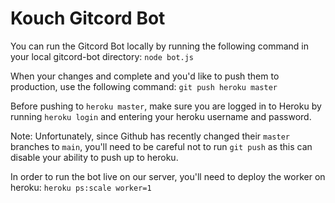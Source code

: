 # Kouch Gitcord Bot

You can run the Gitcord Bot locally by running the following command in your local gitcord-bot directory: `node bot.js`

When your changes and complete and you'd like to push them to production, use the following command: `git push heroku master`

Before pushing to `heroku master`, make sure you are logged in to Heroku by running `heroku login` and entering your heroku username and password.

Note: Unfortunately, since Github has recently changed their `master` branches to `main`, you'll need to be careful not to run `git push` as this can disable your ability to push up to heroku.

In order to run the bot live on our server, you'll need to deploy the worker on heroku: `heroku ps:scale worker=1`

